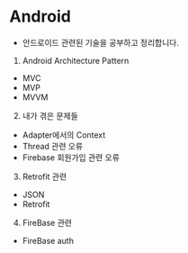 # Android 

* 안드로이드 관련된 기술을 공부하고 정리합니다.

1. Android Architecture Pattern
 * MVC
 * MVP
 * MVVM
2. 내가 겪은 문제들
 * Adapter에서의 Context
 * Thread 관련 오류
 * Firebase 회원가입 관련 오류
3. Retrofit 관련
 * JSON
 * Retrofit
4. FireBase 관련
 * FireBase auth
